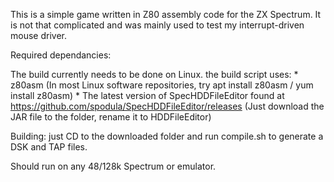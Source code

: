 This is a simple game written in Z80 assembly code for the ZX Spectrum.
It is not that complicated and was mainly used to test my interrupt-driven mouse driver.

Required dependancies:

The build currently needs to be done on Linux.
the build script uses:
    * z80asm  (In most Linux software repositories, try apt install z80asm / yum install z80asm)
    * The latest version of SpecHDDFileEditor found at https://github.com/spodula/SpecHDDFileEditor/releases (Just download the JAR file to the folder, rename it to HDDFileEditor)

Building:
just CD to the downloaded folder and run compile.sh to generate a DSK and TAP files.

Should run on any 48/128k Spectrum or emulator.


